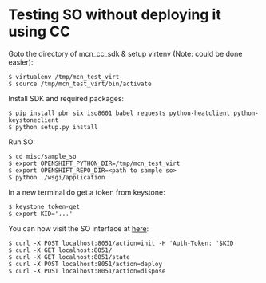 # Testing SO without deploying it using CC

Goto the directory of mcn_cc_sdk & setup virtenv (Note: could be done easier):

    $ virtualenv /tmp/mcn_test_virt
    $ source /tmp/mcn_test_virt/bin/activate

Install SDK and required packages:

    $ pip install pbr six iso8601 babel requests python-heatclient python-keystoneclient
    $ python setup.py install

Run SO:

    $ cd misc/sample_so
    $ export OPENSHIFT_PYTHON_DIR=/tmp/mcn_test_virt
    $ export OPENSHIFT_REPO_DIR=<path to sample so>
    $ python ./wsgi/application

In a new terminal do get a token from keystone:

    $ keystone token-get
    $ export KID='...'

You can now visit the SO interface at [here](localhost:8051):

    $ curl -X POST localhost:8051/action=init -H 'Auth-Token: '$KID
    $ curl -X GET localhost:8051/
    $ curl -X GET localhost:8051/state
    $ curl -X POST localhost:8051/action=deploy
    $ curl -X POST localhost:8051/action=dispose


